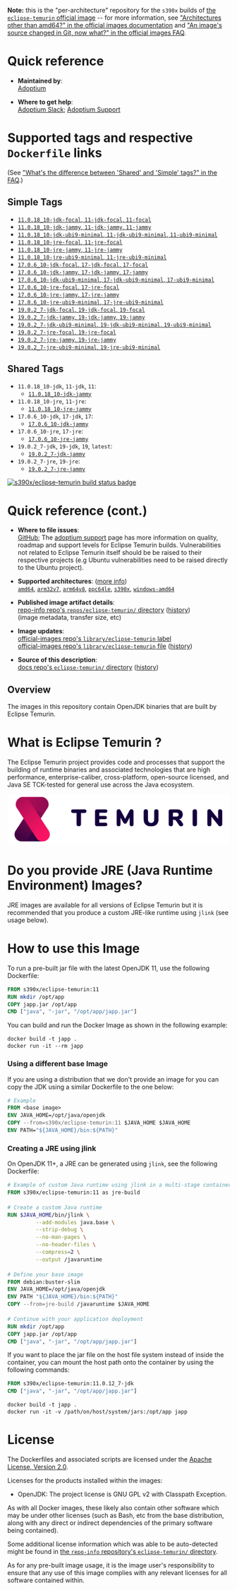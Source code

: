 <!--

********************************************************************************

WARNING:

    DO NOT EDIT "eclipse-temurin/README.md"

    IT IS AUTO-GENERATED

    (from the other files in "eclipse-temurin/" combined with a set of templates)

********************************************************************************

-->

**Note:** this is the "per-architecture" repository for the `s390x` builds of [the `eclipse-temurin` official image](https://hub.docker.com/_/eclipse-temurin) -- for more information, see ["Architectures other than amd64?" in the official images documentation](https://github.com/docker-library/official-images#architectures-other-than-amd64) and ["An image's source changed in Git, now what?" in the official images FAQ](https://github.com/docker-library/faq#an-images-source-changed-in-git-now-what).

# Quick reference

-	**Maintained by**:  
	[Adoptium](https://github.com/adoptium/containers)

-	**Where to get help**:  
	[Adoptium Slack](https://adoptium.net/slack); [Adoptium Support](https://github.com/adoptium/adoptium-support/issues/new/choose)

# Supported tags and respective `Dockerfile` links

(See ["What's the difference between 'Shared' and 'Simple' tags?" in the FAQ](https://github.com/docker-library/faq#whats-the-difference-between-shared-and-simple-tags).)

## Simple Tags

-	[`11.0.18_10-jdk-focal`, `11-jdk-focal`, `11-focal`](https://github.com/adoptium/containers/blob/02264a4d3e57b92e02dc415fa4fc8aec7a4e3d62/11/jdk/ubuntu/focal/Dockerfile.releases.full)
-	[`11.0.18_10-jdk-jammy`, `11-jdk-jammy`, `11-jammy`](https://github.com/adoptium/containers/blob/02264a4d3e57b92e02dc415fa4fc8aec7a4e3d62/11/jdk/ubuntu/jammy/Dockerfile.releases.full)
-	[`11.0.18_10-jdk-ubi9-minimal`, `11-jdk-ubi9-minimal`, `11-ubi9-minimal`](https://github.com/adoptium/containers/blob/02264a4d3e57b92e02dc415fa4fc8aec7a4e3d62/11/jdk/ubi/ubi9-minimal/Dockerfile.releases.full)
-	[`11.0.18_10-jre-focal`, `11-jre-focal`](https://github.com/adoptium/containers/blob/02264a4d3e57b92e02dc415fa4fc8aec7a4e3d62/11/jre/ubuntu/focal/Dockerfile.releases.full)
-	[`11.0.18_10-jre-jammy`, `11-jre-jammy`](https://github.com/adoptium/containers/blob/02264a4d3e57b92e02dc415fa4fc8aec7a4e3d62/11/jre/ubuntu/jammy/Dockerfile.releases.full)
-	[`11.0.18_10-jre-ubi9-minimal`, `11-jre-ubi9-minimal`](https://github.com/adoptium/containers/blob/02264a4d3e57b92e02dc415fa4fc8aec7a4e3d62/11/jre/ubi/ubi9-minimal/Dockerfile.releases.full)
-	[`17.0.6_10-jdk-focal`, `17-jdk-focal`, `17-focal`](https://github.com/adoptium/containers/blob/0a0eef5b0673a25403d4b0fe87e4f4e07a4297ab/17/jdk/ubuntu/focal/Dockerfile.releases.full)
-	[`17.0.6_10-jdk-jammy`, `17-jdk-jammy`, `17-jammy`](https://github.com/adoptium/containers/blob/0a0eef5b0673a25403d4b0fe87e4f4e07a4297ab/17/jdk/ubuntu/jammy/Dockerfile.releases.full)
-	[`17.0.6_10-jdk-ubi9-minimal`, `17-jdk-ubi9-minimal`, `17-ubi9-minimal`](https://github.com/adoptium/containers/blob/0a0eef5b0673a25403d4b0fe87e4f4e07a4297ab/17/jdk/ubi/ubi9-minimal/Dockerfile.releases.full)
-	[`17.0.6_10-jre-focal`, `17-jre-focal`](https://github.com/adoptium/containers/blob/0a0eef5b0673a25403d4b0fe87e4f4e07a4297ab/17/jre/ubuntu/focal/Dockerfile.releases.full)
-	[`17.0.6_10-jre-jammy`, `17-jre-jammy`](https://github.com/adoptium/containers/blob/0a0eef5b0673a25403d4b0fe87e4f4e07a4297ab/17/jre/ubuntu/jammy/Dockerfile.releases.full)
-	[`17.0.6_10-jre-ubi9-minimal`, `17-jre-ubi9-minimal`](https://github.com/adoptium/containers/blob/0a0eef5b0673a25403d4b0fe87e4f4e07a4297ab/17/jre/ubi/ubi9-minimal/Dockerfile.releases.full)
-	[`19.0.2_7-jdk-focal`, `19-jdk-focal`, `19-focal`](https://github.com/adoptium/containers/blob/a7031bd7bfbfb669ba2a4d081e87f1dd7aaed05b/19/jdk/ubuntu/focal/Dockerfile.releases.full)
-	[`19.0.2_7-jdk-jammy`, `19-jdk-jammy`, `19-jammy`](https://github.com/adoptium/containers/blob/a7031bd7bfbfb669ba2a4d081e87f1dd7aaed05b/19/jdk/ubuntu/jammy/Dockerfile.releases.full)
-	[`19.0.2_7-jdk-ubi9-minimal`, `19-jdk-ubi9-minimal`, `19-ubi9-minimal`](https://github.com/adoptium/containers/blob/a7031bd7bfbfb669ba2a4d081e87f1dd7aaed05b/19/jdk/ubi/ubi9-minimal/Dockerfile.releases.full)
-	[`19.0.2_7-jre-focal`, `19-jre-focal`](https://github.com/adoptium/containers/blob/a7031bd7bfbfb669ba2a4d081e87f1dd7aaed05b/19/jre/ubuntu/focal/Dockerfile.releases.full)
-	[`19.0.2_7-jre-jammy`, `19-jre-jammy`](https://github.com/adoptium/containers/blob/a7031bd7bfbfb669ba2a4d081e87f1dd7aaed05b/19/jre/ubuntu/jammy/Dockerfile.releases.full)
-	[`19.0.2_7-jre-ubi9-minimal`, `19-jre-ubi9-minimal`](https://github.com/adoptium/containers/blob/a7031bd7bfbfb669ba2a4d081e87f1dd7aaed05b/19/jre/ubi/ubi9-minimal/Dockerfile.releases.full)

## Shared Tags

-	`11.0.18_10-jdk`, `11-jdk`, `11`:
	-	[`11.0.18_10-jdk-jammy`](https://github.com/adoptium/containers/blob/02264a4d3e57b92e02dc415fa4fc8aec7a4e3d62/11/jdk/ubuntu/jammy/Dockerfile.releases.full)
-	`11.0.18_10-jre`, `11-jre`:
	-	[`11.0.18_10-jre-jammy`](https://github.com/adoptium/containers/blob/02264a4d3e57b92e02dc415fa4fc8aec7a4e3d62/11/jre/ubuntu/jammy/Dockerfile.releases.full)
-	`17.0.6_10-jdk`, `17-jdk`, `17`:
	-	[`17.0.6_10-jdk-jammy`](https://github.com/adoptium/containers/blob/0a0eef5b0673a25403d4b0fe87e4f4e07a4297ab/17/jdk/ubuntu/jammy/Dockerfile.releases.full)
-	`17.0.6_10-jre`, `17-jre`:
	-	[`17.0.6_10-jre-jammy`](https://github.com/adoptium/containers/blob/0a0eef5b0673a25403d4b0fe87e4f4e07a4297ab/17/jre/ubuntu/jammy/Dockerfile.releases.full)
-	`19.0.2_7-jdk`, `19-jdk`, `19`, `latest`:
	-	[`19.0.2_7-jdk-jammy`](https://github.com/adoptium/containers/blob/a7031bd7bfbfb669ba2a4d081e87f1dd7aaed05b/19/jdk/ubuntu/jammy/Dockerfile.releases.full)
-	`19.0.2_7-jre`, `19-jre`:
	-	[`19.0.2_7-jre-jammy`](https://github.com/adoptium/containers/blob/a7031bd7bfbfb669ba2a4d081e87f1dd7aaed05b/19/jre/ubuntu/jammy/Dockerfile.releases.full)

[![s390x/eclipse-temurin build status badge](https://img.shields.io/jenkins/s/https/doi-janky.infosiftr.net/job/multiarch/job/s390x/job/eclipse-temurin.svg?label=s390x/eclipse-temurin%20%20build%20job)](https://doi-janky.infosiftr.net/job/multiarch/job/s390x/job/eclipse-temurin/)

# Quick reference (cont.)

-	**Where to file issues**:  
	[GitHub](https://github.com/adoptium/containers/issues); The [adoptium support](https://adoptium.net/support) page has more information on quality, roadmap and support levels for Eclipse Temurin builds. Vulnerabilities not related to Eclipse Temurin itself should be be raised to their respective projects (e.g Ubuntu vulnerabilities need to be raised directly to the Ubuntu project).

-	**Supported architectures**: ([more info](https://github.com/docker-library/official-images#architectures-other-than-amd64))  
	[`amd64`](https://hub.docker.com/r/amd64/eclipse-temurin/), [`arm32v7`](https://hub.docker.com/r/arm32v7/eclipse-temurin/), [`arm64v8`](https://hub.docker.com/r/arm64v8/eclipse-temurin/), [`ppc64le`](https://hub.docker.com/r/ppc64le/eclipse-temurin/), [`s390x`](https://hub.docker.com/r/s390x/eclipse-temurin/), [`windows-amd64`](https://hub.docker.com/r/winamd64/eclipse-temurin/)

-	**Published image artifact details**:  
	[repo-info repo's `repos/eclipse-temurin/` directory](https://github.com/docker-library/repo-info/blob/master/repos/eclipse-temurin) ([history](https://github.com/docker-library/repo-info/commits/master/repos/eclipse-temurin))  
	(image metadata, transfer size, etc)

-	**Image updates**:  
	[official-images repo's `library/eclipse-temurin` label](https://github.com/docker-library/official-images/issues?q=label%3Alibrary%2Feclipse-temurin)  
	[official-images repo's `library/eclipse-temurin` file](https://github.com/docker-library/official-images/blob/master/library/eclipse-temurin) ([history](https://github.com/docker-library/official-images/commits/master/library/eclipse-temurin))

-	**Source of this description**:  
	[docs repo's `eclipse-temurin/` directory](https://github.com/docker-library/docs/tree/master/eclipse-temurin) ([history](https://github.com/docker-library/docs/commits/master/eclipse-temurin))

## Overview

The images in this repository contain OpenJDK binaries that are built by Eclipse Temurin.

# What is Eclipse Temurin ?

The Eclipse Temurin project provides code and processes that support the building of runtime binaries and associated technologies that are high performance, enterprise-caliber, cross-platform, open-source licensed, and Java SE TCK-tested for general use across the Java ecosystem.

![logo](https://raw.githubusercontent.com/docker-library/docs/cb27e17c8b50fddc58f1933d266a1a7686fea8ed/eclipse-temurin/logo.png)

# Do you provide JRE (Java Runtime Environment) Images?

JRE images are available for all versions of Eclipse Temurin but it is recommended that you produce a custom JRE-like runtime using `jlink` (see usage below).

# How to use this Image

To run a pre-built jar file with the latest OpenJDK 11, use the following Dockerfile:

```dockerfile
FROM s390x/eclipse-temurin:11
RUN mkdir /opt/app
COPY japp.jar /opt/app
CMD ["java", "-jar", "/opt/app/japp.jar"]
```

You can build and run the Docker Image as shown in the following example:

```console
docker build -t japp .
docker run -it --rm japp
```

### Using a different base Image

If you are using a distribution that we don't provide an image for you can copy the JDK using a similar Dockerfile to the one below:

```dockerfile
# Example
FROM <base image>
ENV JAVA_HOME=/opt/java/openjdk
COPY --from=s390x/eclipse-temurin:11 $JAVA_HOME $JAVA_HOME
ENV PATH="${JAVA_HOME}/bin:${PATH}"
```

### Creating a JRE using jlink

On OpenJDK 11+, a JRE can be generated using `jlink`, see the following Dockerfile:

```dockerfile
# Example of custom Java runtime using jlink in a multi-stage container build
FROM s390x/eclipse-temurin:11 as jre-build

# Create a custom Java runtime
RUN $JAVA_HOME/bin/jlink \
         --add-modules java.base \
         --strip-debug \
         --no-man-pages \
         --no-header-files \
         --compress=2 \
         --output /javaruntime

# Define your base image
FROM debian:buster-slim
ENV JAVA_HOME=/opt/java/openjdk
ENV PATH "${JAVA_HOME}/bin:${PATH}"
COPY --from=jre-build /javaruntime $JAVA_HOME

# Continue with your application deployment
RUN mkdir /opt/app
COPY japp.jar /opt/app
CMD ["java", "-jar", "/opt/app/japp.jar"]
```

If you want to place the jar file on the host file system instead of inside the container, you can mount the host path onto the container by using the following commands:

```dockerfile
FROM s390x/eclipse-temurin:11.0.12_7-jdk
CMD ["java", "-jar", "/opt/app/japp.jar"]
```

```console
docker build -t japp .
docker run -it -v /path/on/host/system/jars:/opt/app japp
```

# License

The Dockerfiles and associated scripts are licensed under the [Apache License, Version 2.0](http://www.apache.org/licenses/LICENSE-2.0.html).

Licenses for the products installed within the images:

-	OpenJDK: The project license is GNU GPL v2 with Classpath Exception.

As with all Docker images, these likely also contain other software which may be under other licenses (such as Bash, etc from the base distribution, along with any direct or indirect dependencies of the primary software being contained).

Some additional license information which was able to be auto-detected might be found in [the `repo-info` repository's `eclipse-temurin/` directory](https://github.com/docker-library/repo-info/tree/master/repos/eclipse-temurin).

As for any pre-built image usage, it is the image user's responsibility to ensure that any use of this image complies with any relevant licenses for all software contained within.
